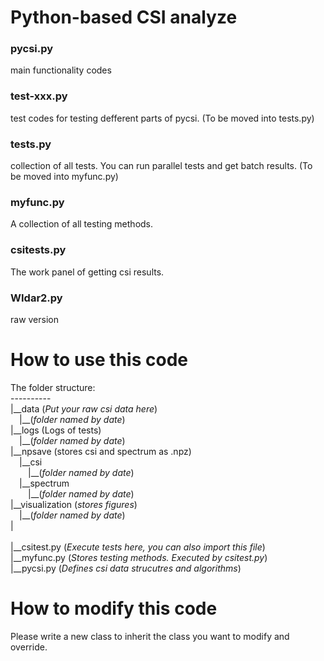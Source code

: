 # Python-based CSI analyze

### pycsi.py
main functionality codes

### test-xxx.py
test codes for testing defferent parts of pycsi. (To be moved into tests.py)

### tests.py
collection of all tests. You can run parallel tests and get batch results. (To be moved into myfunc.py)

### myfunc.py
A collection of all testing methods.

### csitests.py
The work panel of getting csi results.

### WIdar2.py
raw version

# How to use this code
The folder structure:<br>
----------<br>
|\_\_data (_Put your raw csi data here_)<br>
&ensp;&ensp;|\_\_(_folder named by date_)<br>
|\_\_logs (Logs of tests)<br>
&ensp;&ensp;|\_\_(_folder named by date_)<br>
|\_\_npsave (stores csi and spectrum as .npz)<br>
&ensp;&ensp;|\_\_csi<br>
&ensp;&ensp;&ensp;&ensp;|\_\_(_folder named by date_)<br>
&ensp;&ensp;|\_\_spectrum<br>
&ensp;&ensp;&ensp;&ensp;|\_\_(_folder named by date_)<br>
|\_\_visualization (_stores figures_)<br>
&ensp;&ensp;|\_\_(_folder named by date_)<br>
|<br>    
|\_\_csitest.py (_Execute tests here, you can also import this file_)<br>
|\_\_myfunc.py (_Stores testing methods. Executed by csitest.py_)<br>
|\_\_pycsi.py (_Defines csi data strucutres and algorithms_)<br>

# How to modify this code
Please write a new class to inherit the class you want to modify and override.<br>
